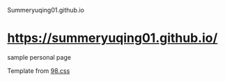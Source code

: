 Summeryuqing01.github.io
# https://summeryuqing01.github.io/
sample personal page


Template from [98.css](https://github.com/jdan/98.css)
